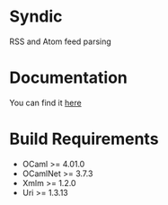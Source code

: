 Syndic
======

RSS and Atom feed parsing

Documentation
=============

You can find it [here](http://cumulus.github.io/Syndic/doc)

Build Requirements
==================

 * OCaml >= 4.01.0
 * OCamlNet >= 3.7.3
 * Xmlm >= 1.2.0
 * Uri >= 1.3.13

